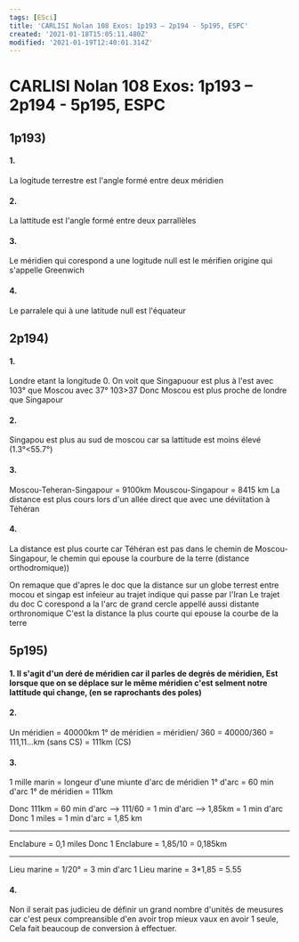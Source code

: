 ```yaml
---
tags: [ESci]
title: 'CARLISI Nolan 108 Exos: 1p193 – 2p194 - 5p195, ESPC'
created: '2021-01-18T15:05:11.480Z'
modified: '2021-01-19T12:40:01.314Z'
---
```


# CARLISI Nolan 108 Exos: 1p193 – 2p194 - 5p195, ESPC

## 1p193)
#### 1. 
La logitude terrestre est l'angle formé entre deux méridien

#### 2. 
La lattitude est l'angle formé entre deux parrallèles

#### 3. 
Le méridien qui corespond a une logitude null est le mérifien origine qui s'appelle Greenwich

#### 4.
Le parralele qui à une latitude null est l'équateur

## 2p194)
#### 1. 
Londre etant la longitude 0. On voit que Singapuour est plus à l'est avec 103° que Moscou avec 37°
103>37 Donc Moscou est plus proche de londre que Singapour

#### 2.
Singapou est plus au sud de moscou car sa lattitude est moins élevé (1.3°<55.7°)

#### 3. 
Moscou-Teheran-Singapour = 9100km
Mouscou-Singapour = 8415 km
La distance est plus cours lors d'un allée direct que avec une déviitation à Téhéran

#### 4.
La distance est plus courte car Téhéran est pas dans le chemin de Moscou-Singapour, le chemin qui epouse la courbure de la terre (distance orthodromique))


On remaque que d'apres le doc que la distance sur un globe terrest entre mocou et singap est infeieur au trajet indique qui passe par l'Iran
Le trajet du doc C corespond a la l'arc de grand cercle appellé aussi distante orthronomique
C'est la distance la plus courte qui epouse la courbe de la terre

## 5p195)
#### 1. Il s'agit d'un deré de méridien car il parles de degrés de méridien, Est lorsque que on se déplace sur le même méridien c'est selment notre lattitude qui change, (en se raprochants des poles)

#### 2.

Un méridien = 40000km
1° de méridien = méridien/ 360 = 40000/360 = 111,11...km (sans CS) = 111km (CS)

#### 3.

1 mille marin = longeur d'une miunte d'arc de méridien
1° d'arc = 60 min d'arc
1° de méridien = 111km

Donc
111km = 60 min d'arc  --> 111/60 = 1 min d'arc  --> 1,85km = 1 min d'arc
Donc 
1 miles = 1 min d'arc = 1,85 km

---

Enclabure = 0,1 miles
Donc 
1 Enclabure = 1,85/10 = 0,185km 

--- 

Lieu marine = 1/20° = 3 min d'arc
1 Lieu marine = 3*1,85 = 5.55

#### 4.

Non il serait pas judicieu de définir un grand nombre d'unités de meusures car c'est peux compreansible d'en avoir trop mieux vaux en avoir 1 seule, Cela fait beaucoup de conversion à effectuer.






